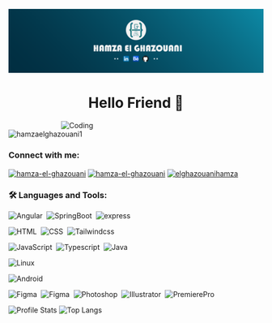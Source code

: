 [![MasterHead](Banner-Linkedin-01.png)](https://github.com/Hamzaelghazouani1)
<h1 align="center">Hello Friend 👋</h1>
<img align="right" alt="Coding" width="400" src="https://i.pinimg.com/originals/2a/53/65/2a53651a35816f499270d8275fd5318f.gif">


<p align="left"> <img src="https://komarev.com/ghpvc/?username=hamzaelghazouani1&label=Profile%20views&color=0e75b6&style=flat" alt="hamzaelghazouani1" /> </p>

<h3 align="left">Connect with me:</h3>
<p align="left">
<a href="https://linkedin.com/in/hamza-el-ghazouani" target="blank"><img align="center" src="https://raw.githubusercontent.com/rahuldkjain/github-profile-readme-generator/master/src/images/icons/Social/linked-in-alt.svg" alt="hamza-el-ghazouani" height="30" width="40" /></a>
  <a href="https://www.behance.net/hamzaehgha" target="blank"><img align="center" src="https://raw.githubusercontent.com/rahuldkjain/github-profile-readme-generator/master/src/images/icons/Social/behance.svg" alt="hamza-el-ghazouani" height="30" width="40" /></a>
  <a href="https://www.hackerrank.com/elghazouanihamza" target="_blank"><img align="center" src="https://raw.githubusercontent.com/rahuldkjain/github-profile-readme-generator/master/src/images/icons/Social/hackerrank.svg" alt="elghazouanihamza" height="30" width="40" /></a>
</p>

<h3 align="left"> 🛠  Languages and Tools:</h3>

![Angular](https://img.shields.io/badge/Angular-05122A?style=flat&logo=Angular&logoColor=red)&nbsp;
![SpringBoot](https://img.shields.io/badge/Spring-boot-05122A?style=flat&logo=Spring-boot&logoColor=green)&nbsp;
![express](https://img.shields.io/badge/Express.Js-05122A?style=flat&logo=express&logoColor=#000000)&nbsp;

![HTML](https://img.shields.io/badge/-HTML-05122A?style=flat&logo=HTML5)&nbsp;
![CSS](https://img.shields.io/badge/-CSS-05122A?style=flat&logo=CSS3&logoColor=1572B6)&nbsp;
![Tailwindcss](https://img.shields.io/badge/Tailwindcss-121212?style=flat&logo=tailwindcss&logoColor=blue)&nbsp;


![JavaScript](https://img.shields.io/badge/-JavaScript-05122A?style=flat&logo=javascript)&nbsp;
![Typescript](https://img.shields.io/badge/-TypeScript-05122A?style=flat&logo=typescript)&nbsp;
![Java](https://img.shields.io/badge/-Java-05122A?style=flat&logo=java)&nbsp;


![Linux](https://img.shields.io/badge/-Linux-05122A?style=flat&logo=linux)&nbsp;


![Android](https://img.shields.io/badge/-Android-05122A?style=flat&logo=android)&nbsp;

![Figma](https://img.shields.io/badge/-Figma-05122A?style=figma&logo=figma)&nbsp;
![Figma](https://img.shields.io/badge/-Xd-05122A?style=xd&logo=xd)&nbsp;
![Photoshop](https://img.shields.io/badge/-Photoshop-05122A?style=photoshop&logo=photoshop)&nbsp;
![Illustrator](https://img.shields.io/badge/-Illustrator-05122A?style=illustrator&logo=illustrator)&nbsp;
![PremierePro](https://img.shields.io/badge/-PremierePro-05122A?style=PremierePro&logo=PremierePro)&nbsp;

<p align="center">
  
![Profile Stats](https://github-readme-stats.vercel.app/api?username=Hamzaelghazouani1&show_icons=true)
![Top Langs](https://github-readme-stats.vercel.app/api/top-langs/?username=Hamzaelghazouani1&layout=compact) 

</p>
